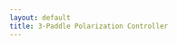```yaml
---
layout: default
title: 3-Paddle Polarization Controller
---
```



<div id="ggbApplet1"></div>
<div id="ggbApplet2"></div>
<div id="ggbApplet3"></div>

<script>
  function ggbOnInit(param) {
	  if (param == "ggbApplet1") {
		  // init update listeners for ggbApplet1
		  ggbApplet1.registerObjectUpdateListener("P0", "abcListener");
		  ggbApplet1.registerObjectUpdateListener("P1", "abcListener");
		  ggbApplet1.registerObjectUpdateListener("P2", "abcListener");
	  }
  }

  function abcListener(objName) {
    // get value from applet1 and set value in applet2 and applet3	 
	  var changedValue = ggbApplet1.getValue(objName);
	  switch(objName) {
		  case "P0": ggbApplet2.setValue("P", changedValue);
		    break;
		  case "P1": ggbApplet3.setValue("P", changedValue);
		}			
  } 
  
  var applet1 = new GGBApplet(createGGBParams("ggbApplet1", "hdmsanwn"), true);
  var applet2 = new GGBApplet(createGGBParams("ggbApplet2", "ar9nzxm3"), true);
	var applet3 = new GGBApplet(createGGBParams("ggbApplet3", "ar9nzxm3"), true);
  window.onload = function() {
	  applet1.inject('ggbApplet1');
	  applet2.inject('ggbApplet2');
		applet3.inject('ggbApplet3');
};
</script>
